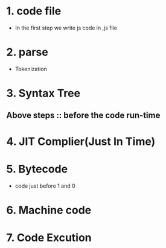 # 1. code file
- In the first step we write js code in ,js file
# 2. parse
- Tokenization

# 3. Syntax Tree
## Above steps :: before the code run-time

# 4. JIT Complier(Just In Time)

# 5. Bytecode
- code just before 1 and 0
# 6. Machine code

# 7. Code Excution



